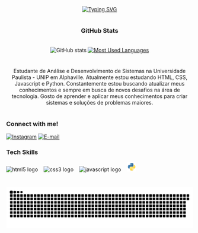 <div align="center">
  <a href="https://git.io/typing-svg">
    <img src="https://readme-typing-svg.demolab.com?font=Arial+Code&weight=500&size=22&pause=1000&color=FFF&center=true&vCenter=true&random=false&width=524&lines=Welcome+to+my+profile!" alt="Typing SVG">
  </a>
</div>

#

<div style="text-align: center;" align="center">
  <h3>GitHub Stats</h3>
  <br>
  <img src="https://github-readme-stats-git-masterrstaa-rickstaa.vercel.app/api?username=bonfim-igor&hide_title=true&show_icons=true&include_all_commits=false&count_private=true&line_height=25&hide=issues&bg_color=000&title_color=FFF&text_color=FFF&border_radius=3&border_color=FFF&icon_color=FFF&theme=jolly" alt="GitHub stats">

  <a href="https://github.com/mari4souza/github-readme-stats">
    <img src="https://github-readme-stats-git-masterrstaa-rickstaa.vercel.app/api/top-langs/?username=bonfim-igor&line_height=10&card_width=290&layout=compact&hide_title=false&count_private=true&langs_count=4&show_icons=true&title_color=FFF6&bg_color=000&text_color=FFF&border_radius=3&border_color=FFF&count_private=true" alt="Most Used Languages">
  </a>
</div>

#

<p align="center">Estudante de Análise e Desenvolvimento de Sistemas na Universidade Paulista - UNIP em Alphaville. Atualmente estou estudando HTML, CSS, Javascript e Python.
Constantemente estou buscando atualizar meus conhecimentos e sempre em busca de novos desafios na área de tecnologia. Gosto de aprender e aplicar meus conhecimentos para criar sistemas e soluções de problemas maiores.
  
#

<img align="right" alt="" height="190px" src="https://media.discordapp.net/attachments/1126588035627225119/1373202563469414451/study.gif?ex=68298e0c&is=68283c8c&hm=97aa5a6dc0224a00736003d6a586a98a7ee4a3c550f571ac4686473dc29f3678&=">

<h3 align="left">Connect with me!</h3>

[![Instagram](https://img.shields.io/badge/-Instagram-000?style=for-the-badge&logo=instagram&logoColor=FFF&color:FFF)](https://instagram.com/x_igox)
[![E-mail](https://img.shields.io/badge/-Gmail-000?style=for-the-badge&logo=gmail&logoColor=FFF)](mailto:igor.bonfim662@gmail.com)


<h3 align="left">Tech Skills </h3>

<div align="left">
  <img src="https://cdn.jsdelivr.net/gh/devicons/devicon/icons/html5/html5-original.svg" height="25" alt="html5 logo"  />
  <img width="8" />
  <img src="https://cdn.jsdelivr.net/gh/devicons/devicon/icons/css3/css3-original.svg" height="25" alt="css3 logo"  />
  <img width="8" />
  <img src="https://cdn.jsdelivr.net/gh/devicons/devicon/icons/javascript/javascript-plain.svg" height="25" alt="javascript logo"  />
  <img width="8" />
  <img src="https://raw.githubusercontent.com/devicons/devicon/master/icons/python/python-original.svg" height="25" alt="python logo" />
  <img width="8" />

#

<picture align="center">
  <source media="(prefers-color-scheme: dark)" srcset="https://raw.githubusercontent.com/bonfim-igor/bonfim-igor/output/github-contribution-grid-snake-dark.svg">
  <source media="(prefers-color-scheme: light)" srcset="https://raw.githubusercontent.com/bonfim-igor/bonfim-igor/output/github-contribution-grid-snake-dark.svg">
  <img align="center" alt="github contribution grid snake animation" src="https://raw.githubusercontent.com/bonfim-igor/bonfim-igor/output/github-contribution-grid-snake.svg">
</picture>
